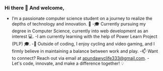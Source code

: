### Hi there 👋 And welcome,

- I’m a passionate computer science student on a journey to realize the depths of technology and innovation. 🚀
-🎓 Currently pursuing my degree in Computer Science, currently into web development as an interest 💻.
-I am currently learning with the help of Power Learn Project (PLP) 🎓.
-🌱 Outside of coding, I enjoy cycling and video gaming, and I firmly believe in maintaining a balance between work and play.
-📫 Want to connect? Reach out via email at apundawyclife333@gmail.com.
-Let's code, innovate, and make a difference together! 💡

<!--
**ApundaTheeShort/ApundaTheeShort** is a ✨ _special_ ✨ repository because its `README.md` (this file) appears on your GitHub profile.

Here are some ideas to get you started:

- 🔭 I’m currently working on ...
- 🌱 I’m currently learning ...
- 👯 I’m looking to collaborate on ...
- 🤔 I’m looking for help with ...
- 💬 Ask me about ...
- 📫 How to reach me: ...
- 😄 Pronouns: ...
- ⚡ Fun fact: ...
-->

